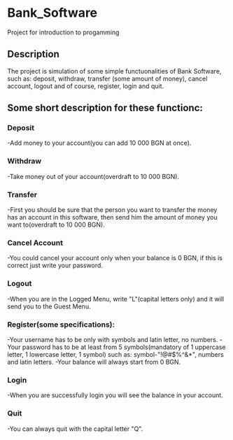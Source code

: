 # Bank_Software
Project for introduction to progamming
## Description
The project is simulation of some simple functuonalities of Bank Software, such as: deposit, withdraw, transfer (some amount of money), cancel account, logout and of course, register, login and quit.
## Some short description for thеsе functionс:
### Deposit
-Add money to your account(you can add 10 000 BGN at once).
### Withdraw 
-Take money out of your account(overdraft to 10 000 BGN).
### Transfer
-First you should be sure that the person you want to transfer the money has an account in this software, then send him the amount of money you want to(overdraft to 10 000 BGN).
### Cancel Account
-You could cancel your account only when your balance is 0 BGN, if this is correct just write your password.
### Logout
-When you are in the Logged Menu, write "L"(capital letters only) and it will send you to the Guest Menu.
### Register(some specifications):
-Your username has to be only with symbols and latin letter, no numbers.
-Your password has to be at least from 5 symbols(mandatory of 1 uppercase letter, 1 lowercase letter, 1 symbol) such as: symbol-"!@#$%^&*", numbers and latin letters.
-Your balance will always start from 0 BGN.
### Login
-When you are successfully login you will see the balance in your account.
### Quit
-You can always quit with the capital letter "Q".
